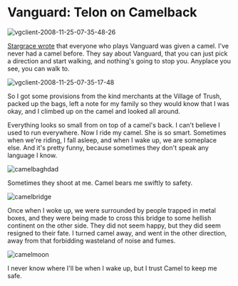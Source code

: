 # Vanguard: Telon on Camelback

![](http://westkarana.com/wp-content/uploads/2008/11/vgclient-2008-11-25-07-35-48-26.jpg "vgclient-2008-11-25-07-35-48-26")

[Stargrace wrote](http://mmoquests.com/2008/11/25/meet-spit/) that everyone who plays Vanguard was given a camel. I've never had a camel before. They say about Vanguard, that you can just pick a direction and start walking, and nothing's going to stop you. Anyplace you see, you can walk to.

![](http://westkarana.com/wp-content/uploads/2008/11/vgclient-2008-11-25-07-35-17-48.jpg "vgclient-2008-11-25-07-35-17-48")

So I got some provisions from the kind merchants at the Village of Trush, packed up the bags, left a note for my family so they would know that I was okay, and I climbed up on the camel and looked all around.

Everything looks so small from on top of a camel's back. I can't believe I used to run everywhere. Now I ride my camel. She is so smart. Sometimes when we're riding, I fall asleep, and when I wake up, we are someplace else. And it's pretty funny, because sometimes they don't speak any language I know.

![](http://westkarana.com/wp-content/uploads/2008/11/camelbaghdad.jpg "camelbaghdad")

Sometimes they shoot at me. Camel bears me swiftly to safety.

![](http://westkarana.com/wp-content/uploads/2008/11/camelbridge.jpg "camelbridge")

Once when I woke up, we were surrounded by people trapped in metal boxes, and they were being made to cross this bridge to some hellish continent on the other side. They did not seem happy, but they did seem resigned to their fate. I turned camel away, and went in the other direction, away from that forbidding wasteland of noise and fumes.

![](http://westkarana.com/wp-content/uploads/2008/11/camelmoon.jpg "camelmoon")

I never know where I'll be when I wake up, but I trust Camel to keep me safe.

